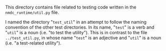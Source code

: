 This directory contains file related to testing code written in the `nmdc_runtime/util.py` file.

I named the directory "`test_util`" in an attempt to follow the naming convention of the other test directories.
In its name, "`test`" is a verb and "`util`" is a noun (i.e. "to test the utility"). This is in contrast to the file 
`../test_util.py`, in whose name "`test`" is an adjective and "`util`" is a noun (i.e. "a test-related utility").
